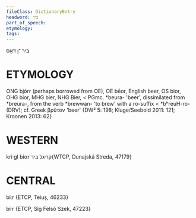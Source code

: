 ```yaml
---
fileClass: DictionaryEntry
headword: ביר
part_of_speech: 
etymology: 
tags: 
---
```

ביר
־ן
דאָס

ETYMOLOGY
===========
ONG bjórr (perhaps borrowed from OE), OE bēor, English beer, OS bior, OHG bior, MHG bier, NHG Bier, < PGmc. *beura- 'beer', dissimilated from *breura-, from the verb *brewwan- 'to brew' with a ro-suffix < *bʰreuH-ro- (DRV); cf. Greek βρῦτον 'beer'
{DW² 5: 198; Kluge/Seebold 2011: 121; Kroonen 2013: 62}

WESTERN
========

kriˑgl biαr קריגל ביר{WTCP, Dunajská Streda, 47179}

CENTRAL
========

biːr {ETCP, Teiuș, 46233}

biˑr {ETCP, Sîg Felső Szek, 47223}